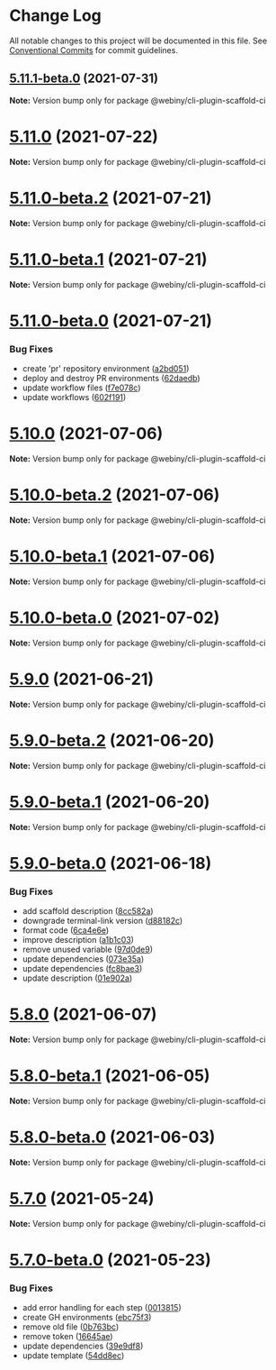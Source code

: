 # Change Log

All notable changes to this project will be documented in this file.
See [Conventional Commits](https://conventionalcommits.org) for commit guidelines.

## [5.11.1-beta.0](https://github.com/webiny/webiny-js/compare/v5.11.0...v5.11.1-beta.0) (2021-07-31)

**Note:** Version bump only for package @webiny/cli-plugin-scaffold-ci





# [5.11.0](https://github.com/webiny/webiny-js/compare/v5.11.0-beta.2...v5.11.0) (2021-07-22)

**Note:** Version bump only for package @webiny/cli-plugin-scaffold-ci





# [5.11.0-beta.2](https://github.com/webiny/webiny-js/compare/v5.11.0-beta.1...v5.11.0-beta.2) (2021-07-21)

**Note:** Version bump only for package @webiny/cli-plugin-scaffold-ci





# [5.11.0-beta.1](https://github.com/webiny/webiny-js/compare/v5.11.0-beta.0...v5.11.0-beta.1) (2021-07-21)

**Note:** Version bump only for package @webiny/cli-plugin-scaffold-ci





# [5.11.0-beta.0](https://github.com/webiny/webiny-js/compare/v5.10.0...v5.11.0-beta.0) (2021-07-21)


### Bug Fixes

* create 'pr' repository environment ([a2bd051](https://github.com/webiny/webiny-js/commit/a2bd051f45f08dc169fefdb91f7d93e0683215a3))
* deploy and destroy PR environments ([62daedb](https://github.com/webiny/webiny-js/commit/62daedbe994412af1d3f31b66ee94fbcebaf1459))
* update workflow files ([f7e078c](https://github.com/webiny/webiny-js/commit/f7e078c9fd0c71f8e330a20f708addd1113195e2))
* update workflows ([602f191](https://github.com/webiny/webiny-js/commit/602f19107df806861f8179436cd79955918588aa))





# [5.10.0](https://github.com/webiny/webiny-js/compare/v5.10.0-beta.2...v5.10.0) (2021-07-06)

**Note:** Version bump only for package @webiny/cli-plugin-scaffold-ci





# [5.10.0-beta.2](https://github.com/webiny/webiny-js/compare/v5.10.0-beta.1...v5.10.0-beta.2) (2021-07-06)

**Note:** Version bump only for package @webiny/cli-plugin-scaffold-ci





# [5.10.0-beta.1](https://github.com/webiny/webiny-js/compare/v5.10.0-beta.0...v5.10.0-beta.1) (2021-07-06)

**Note:** Version bump only for package @webiny/cli-plugin-scaffold-ci





# [5.10.0-beta.0](https://github.com/webiny/webiny-js/compare/v5.9.0...v5.10.0-beta.0) (2021-07-02)

**Note:** Version bump only for package @webiny/cli-plugin-scaffold-ci





# [5.9.0](https://github.com/webiny/webiny-js/compare/v5.9.0-beta.2...v5.9.0) (2021-06-21)

**Note:** Version bump only for package @webiny/cli-plugin-scaffold-ci





# [5.9.0-beta.2](https://github.com/webiny/webiny-js/compare/v5.9.0-beta.1...v5.9.0-beta.2) (2021-06-20)

**Note:** Version bump only for package @webiny/cli-plugin-scaffold-ci





# [5.9.0-beta.1](https://github.com/webiny/webiny-js/compare/v5.9.0-beta.0...v5.9.0-beta.1) (2021-06-20)

**Note:** Version bump only for package @webiny/cli-plugin-scaffold-ci





# [5.9.0-beta.0](https://github.com/webiny/webiny-js/compare/v5.8.0...v5.9.0-beta.0) (2021-06-18)


### Bug Fixes

* add scaffold description ([8cc582a](https://github.com/webiny/webiny-js/commit/8cc582ac43569887b1830035e514716889f3369e))
* downgrade terminal-link version ([d88182c](https://github.com/webiny/webiny-js/commit/d88182ce1fd62e900262a4456d11b795b8c6f537))
* format code ([6ca4e6e](https://github.com/webiny/webiny-js/commit/6ca4e6ee110a72b9437905f3ad5c1f7c3f1c733e))
* improve description ([a1b1c03](https://github.com/webiny/webiny-js/commit/a1b1c0304a29ac80539a84756c03891f766f8ac5))
* remove unused variable ([97d0de9](https://github.com/webiny/webiny-js/commit/97d0de9d57c8ac56e50af49dcd64150f082d448e))
* update dependencies ([073e35a](https://github.com/webiny/webiny-js/commit/073e35a0e82bdbbc612867bbc0f5f27274494c1c))
* update dependencies ([fc8bae3](https://github.com/webiny/webiny-js/commit/fc8bae3ef74e7bdc89de0cc684d1c621abc7033b))
* update description ([01e902a](https://github.com/webiny/webiny-js/commit/01e902af0619a21510a8d9faf832bd6178cc9638))





# [5.8.0](https://github.com/webiny/webiny-js/compare/v5.8.0-beta.1...v5.8.0) (2021-06-07)

**Note:** Version bump only for package @webiny/cli-plugin-scaffold-ci





# [5.8.0-beta.1](https://github.com/webiny/webiny-js/compare/v5.8.0-beta.0...v5.8.0-beta.1) (2021-06-05)

**Note:** Version bump only for package @webiny/cli-plugin-scaffold-ci





# [5.8.0-beta.0](https://github.com/webiny/webiny-js/compare/v5.7.0...v5.8.0-beta.0) (2021-06-03)

**Note:** Version bump only for package @webiny/cli-plugin-scaffold-ci





# [5.7.0](https://github.com/webiny/webiny-js/compare/v5.7.0-beta.0...v5.7.0) (2021-05-24)

**Note:** Version bump only for package @webiny/cli-plugin-scaffold-ci





# [5.7.0-beta.0](https://github.com/webiny/webiny-js/compare/v5.6.0...v5.7.0-beta.0) (2021-05-23)


### Bug Fixes

* add error handling for each step ([0013815](https://github.com/webiny/webiny-js/commit/00138158dbe41f8983373b26bde6f1c2c06df61a))
* create GH environments ([ebc75f3](https://github.com/webiny/webiny-js/commit/ebc75f33721a484ea04dc2ce0f9efc27c77e9598))
* remove old file ([0b763bc](https://github.com/webiny/webiny-js/commit/0b763bc7033fb00117501a49b2808b287da8ae31))
* remove token ([16645ae](https://github.com/webiny/webiny-js/commit/16645aed882f5e119de1c4ac30f67c2d1882306f))
* update dependencies ([39e9df8](https://github.com/webiny/webiny-js/commit/39e9df8cbb2b1bd566e13bedad14c6212cd55d82))
* update template ([54dd8ec](https://github.com/webiny/webiny-js/commit/54dd8ecf538c728b8de34f0cad23428072978e40))
